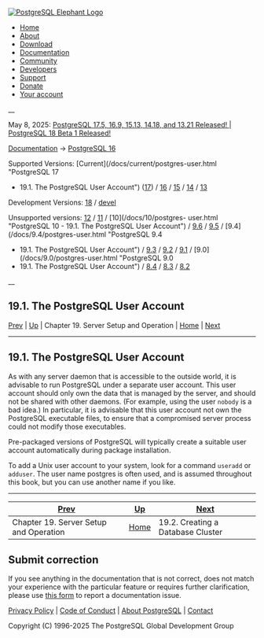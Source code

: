 [ ![PostgreSQL Elephant Logo](/media/img/about/press/elephant.png) ](/)

  * [Home](/ "Home")
  * [About](/about/ "About")
  * [Download](/download/ "Download")
  * [Documentation](/docs/ "Documentation")
  * [Community](/community/ "Community")
  * [Developers](/developer/ "Developers")
  * [Support](/support/ "Support")
  * [Donate](/about/donate/ "Donate")
  * [Your account](/account/ "Your account")

__

May 8, 2025: [ PostgreSQL 17.5, 16.9, 15.13, 14.18, and 13.21 Released! ](/about/news/postgresql-175-169-1513-1418-and-1321-released-3072/) | [ PostgreSQL 18 Beta 1 Released! ](/about/news/postgresql-18-beta-1-released-3070/)

[Documentation](/docs/ "Documentation") -> [PostgreSQL
16](/docs/16/index.html)

Supported Versions: [Current](/docs/current/postgres-user.html "PostgreSQL 17
- 19.1. The PostgreSQL User Account") ([17](/docs/17/postgres-user.html
"PostgreSQL 17 - 19.1. The PostgreSQL User Account")) /
[16](/docs/16/postgres-user.html "PostgreSQL 16 - 19.1. The PostgreSQL User
Account") / [15](/docs/15/postgres-user.html "PostgreSQL 15 - 19.1. The
PostgreSQL User Account") / [14](/docs/14/postgres-user.html "PostgreSQL 14 -
19.1. The PostgreSQL User Account") / [13](/docs/13/postgres-user.html
"PostgreSQL 13 - 19.1. The PostgreSQL User Account")

Development Versions: [18](/docs/18/postgres-user.html "PostgreSQL 18 -
19.1. The PostgreSQL User Account") / [devel](/docs/devel/postgres-user.html
"PostgreSQL devel - 19.1. The PostgreSQL User Account")

Unsupported versions: [12](/docs/12/postgres-user.html "PostgreSQL 12 -
19.1. The PostgreSQL User Account") / [11](/docs/11/postgres-user.html
"PostgreSQL 11 - 19.1. The PostgreSQL User Account") / [10](/docs/10/postgres-
user.html "PostgreSQL 10 - 19.1. The PostgreSQL User Account") /
[9.6](/docs/9.6/postgres-user.html "PostgreSQL 9.6 - 19.1. The PostgreSQL User
Account") / [9.5](/docs/9.5/postgres-user.html "PostgreSQL 9.5 - 19.1. The
PostgreSQL User Account") / [9.4](/docs/9.4/postgres-user.html "PostgreSQL 9.4
- 19.1. The PostgreSQL User Account") / [9.3](/docs/9.3/postgres-user.html
"PostgreSQL 9.3 - 19.1. The PostgreSQL User Account") /
[9.2](/docs/9.2/postgres-user.html "PostgreSQL 9.2 - 19.1. The PostgreSQL User
Account") / [9.1](/docs/9.1/postgres-user.html "PostgreSQL 9.1 - 19.1. The
PostgreSQL User Account") / [9.0](/docs/9.0/postgres-user.html "PostgreSQL 9.0
- 19.1. The PostgreSQL User Account") / [8.4](/docs/8.4/postgres-user.html
"PostgreSQL 8.4 - 19.1. The PostgreSQL User Account") /
[8.3](/docs/8.3/postgres-user.html "PostgreSQL 8.3 - 19.1. The PostgreSQL User
Account") / [8.2](/docs/8.2/postgres-user.html "PostgreSQL 8.2 - 19.1. The
PostgreSQL User Account")

__

19.1. The PostgreSQL User Account  
---  
[Prev](runtime.html "Chapter 19. Server Setup and Operation")  | [Up](runtime.html "Chapter 19. Server Setup and Operation") | Chapter 19. Server Setup and Operation | [Home](index.html "PostgreSQL 16.9 Documentation") |  [Next](creating-cluster.html "19.2. Creating a Database Cluster")  
  
* * *

## 19.1. The PostgreSQL User Account #

As with any server daemon that is accessible to the outside world, it is
advisable to run PostgreSQL under a separate user account. This user account
should only own the data that is managed by the server, and should not be
shared with other daemons. (For example, using the user `nobody` is a bad
idea.) In particular, it is advisable that this user account not own the
PostgreSQL executable files, to ensure that a compromised server process could
not modify those executables.

Pre-packaged versions of PostgreSQL will typically create a suitable user
account automatically during package installation.

To add a Unix user account to your system, look for a command `useradd` or
`adduser`. The user name postgres is often used, and is assumed throughout
this book, but you can use another name if you like.

* * *

[Prev](runtime.html "Chapter 19. Server Setup and Operation")  | [Up](runtime.html "Chapter 19. Server Setup and Operation") |  [Next](creating-cluster.html "19.2. Creating a Database Cluster")  
---|---|---  
Chapter 19. Server Setup and Operation  | [Home](index.html "PostgreSQL 16.9 Documentation") |  19.2. Creating a Database Cluster  
  
## Submit correction

If you see anything in the documentation that is not correct, does not match
your experience with the particular feature or requires further clarification,
please use [this form](/account/comments/new/16/postgres-user.html/) to report
a documentation issue.

[Privacy Policy](/about/privacypolicy) | [Code of Conduct](/about/policies/coc/) | [About PostgreSQL](/about/) | [Contact](/about/contact/)  

Copyright (C) 1996-2025 The PostgreSQL Global Development Group

